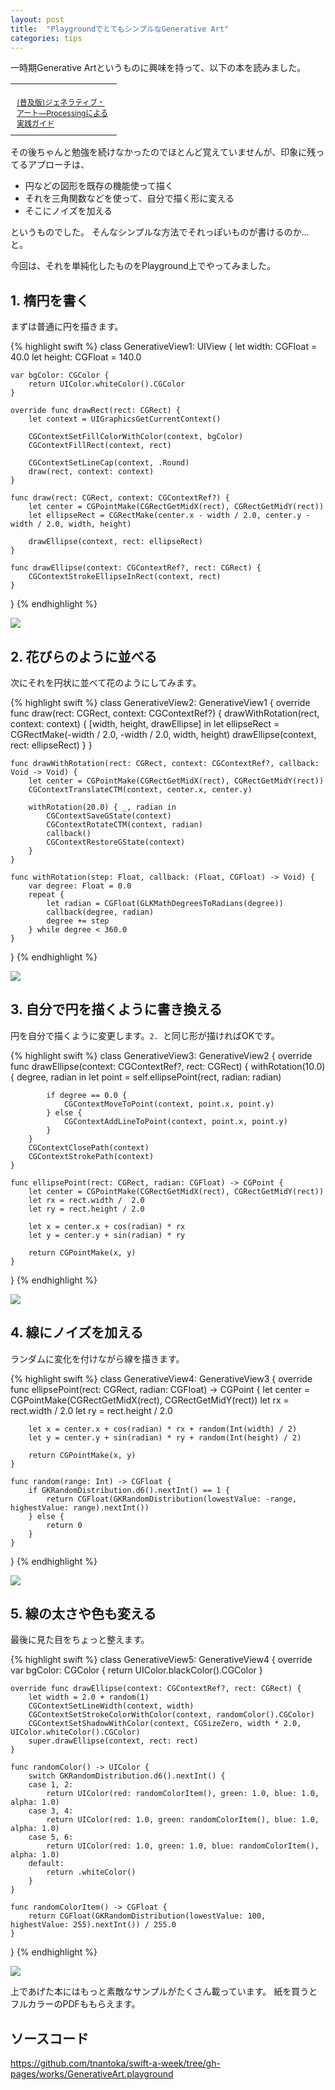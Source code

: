 ```yaml
---
layout: post
title:  "PlaygroundでとてもシンプルなGenerative Art"
categories: tips
---
```


一時期Generative Artというものに興味を持って、以下の本を読みました。

<table cellpadding="0" cellspacing="0" border="0" style=" border-style: none; width:170px;"><tr style="border-style:none;"><td style="vertical-align:top; border-style:none; padding:10px 10px 0pt;"><a href="http://px.a8.net/svt/ejp?a8mat=1NWF4Y+EFRJQY+249K+BWGDT&a8ejpredirect=http%3A%2F%2Fwww.amazon.co.jp%2Fdp%2F4861009634%2F%3Ftag%3Da8-affi-255514-22" target="_blank"><img border="0" alt="" src="http://ecx.images-amazon.com/images/I/41Eq81vSVPL._SS160_.jpg" /></a></td></tr><tr style="border-style:none;"><td style="font-size:12px; vertical-align:middle; border-style:none; padding:10px;"><p style="padding:0; margin:0;"><a href="http://px.a8.net/svt/ejp?a8mat=1NWF4Y+EFRJQY+249K+BWGDT&a8ejpredirect=http%3A%2F%2Fwww.amazon.co.jp%2Fdp%2F4861009634%2F%3Ftag%3Da8-affi-255514-22" target="_blank">[普及版]ジェネラティブ・アート―Processingによる実践ガイド</a></p></td></tr></table>

その後ちゃんと勉強を続けなかったのでほとんど覚えていませんが、印象に残ってるアプローチは、

- 円などの図形を既存の機能使って描く
- それを三角関数などを使って、自分で描く形に変える
- そこにノイズを加える

というものでした。
そんなシンプルな方法でそれっぽいものが書けるのか…と。

今回は、それを単純化したものをPlayground上でやってみました。

## 1. 楕円を書く

まずは普通に円を描きます。

{% highlight swift %}
class GenerativeView1: UIView {
    let width: CGFloat = 40.0
    let height: CGFloat = 140.0
    
    var bgColor: CGColor {
        return UIColor.whiteColor().CGColor
    }
    
    override func drawRect(rect: CGRect) {
        let context = UIGraphicsGetCurrentContext()

        CGContextSetFillColorWithColor(context, bgColor)
        CGContextFillRect(context, rect)
        
        CGContextSetLineCap(context, .Round)
        draw(rect, context: context)
    }
    
    func draw(rect: CGRect, context: CGContextRef?) {
        let center = CGPointMake(CGRectGetMidX(rect), CGRectGetMidY(rect))
        let ellipseRect = CGRectMake(center.x - width / 2.0, center.y - width / 2.0, width, height)
        
        drawEllipse(context, rect: ellipseRect)
    }
    
    func drawEllipse(context: CGContextRef?, rect: CGRect) {
        CGContextStrokeEllipseInRect(context, rect)
    }
}
{% endhighlight %}

![](/images/posts/simple-generative-art/ellipse.png)

## 2. 花びらのように並べる

次にそれを円状に並べて花のようにしてみます。

{% highlight swift %}
class GenerativeView2: GenerativeView1 {
    override func draw(rect: CGRect, context: CGContextRef?) {
        drawWithRotation(rect, context: context) { [width, height, drawEllipse] in
            let ellipseRect = CGRectMake(-width / 2.0, -width / 2.0, width, height)
            drawEllipse(context, rect: ellipseRect)
        }
    }
    
    func drawWithRotation(rect: CGRect, context: CGContextRef?, callback: Void -> Void) {
        let center = CGPointMake(CGRectGetMidX(rect), CGRectGetMidY(rect))
        CGContextTranslateCTM(context, center.x, center.y)
        
        withRotation(20.0) { _, radian in
            CGContextSaveGState(context)
            CGContextRotateCTM(context, radian)
            callback()
            CGContextRestoreGState(context)
        }
    }
    
    func withRotation(step: Float, callback: (Float, CGFloat) -> Void) {
        var degree: Float = 0.0
        repeat {
            let radian = CGFloat(GLKMathDegreesToRadians(degree))
            callback(degree, radian)
            degree += step
        } while degree < 360.0
    }
}
{% endhighlight %}

![](/images/posts/simple-generative-art/flower.png)

## 3. 自分で円を描くように書き換える

円を自分で描くように変更します。`2. `と同じ形が描ければOKです。

{% highlight swift %}
class GenerativeView3: GenerativeView2 {
    override func drawEllipse(context: CGContextRef?, rect: CGRect) {
        withRotation(10.0) { degree, radian in
            let point = self.ellipsePoint(rect, radian: radian)
            
            if degree == 0.0 {
                CGContextMoveToPoint(context, point.x, point.y)
            } else {
                CGContextAddLineToPoint(context, point.x, point.y)
            }
        }
        CGContextClosePath(context)
        CGContextStrokePath(context)
    }
    
    func ellipsePoint(rect: CGRect, radian: CGFloat) -> CGPoint {
        let center = CGPointMake(CGRectGetMidX(rect), CGRectGetMidY(rect))
        let rx = rect.width /  2.0
        let ry = rect.height / 2.0

        let x = center.x + cos(radian) * rx
        let y = center.y + sin(radian) * ry
        
        return CGPointMake(x, y)
    }
}
{% endhighlight %}

![](/images/posts/simple-generative-art/manually.png)

## 4. 線にノイズを加える

ランダムに変化を付けながら線を描きます。

{% highlight swift %}
class GenerativeView4: GenerativeView3 {
    override func ellipsePoint(rect: CGRect, radian: CGFloat) -> CGPoint {
        let center = CGPointMake(CGRectGetMidX(rect), CGRectGetMidY(rect))
        let rx = rect.width /  2.0
        let ry = rect.height / 2.0
        
        
        let x = center.x + cos(radian) * rx + random(Int(width) / 2)
        let y = center.y + sin(radian) * ry + random(Int(height) / 2)
        
        return CGPointMake(x, y)
    }
    
    func random(range: Int) -> CGFloat {
        if GKRandomDistribution.d6().nextInt() == 1 {
            return CGFloat(GKRandomDistribution(lowestValue: -range, highestValue: range).nextInt())
        } else {
            return 0
        }
    }
}
{% endhighlight %}

![](/images/posts/simple-generative-art/noise.png)

## 5. 線の太さや色も変える

最後に見た目をちょっと整えます。

{% highlight swift %}
class GenerativeView5: GenerativeView4 {
    override var bgColor: CGColor {
        return UIColor.blackColor().CGColor
    }

    override func drawEllipse(context: CGContextRef?, rect: CGRect) {
        let width = 2.0 + random(1)
        CGContextSetLineWidth(context, width)
        CGContextSetStrokeColorWithColor(context, randomColor().CGColor)
        CGContextSetShadowWithColor(context, CGSizeZero, width * 2.0, UIColor.whiteColor().CGColor)
        super.drawEllipse(context, rect: rect)
    }
    
    func randomColor() -> UIColor {
        switch GKRandomDistribution.d6().nextInt() {
        case 1, 2:
            return UIColor(red: randomColorItem(), green: 1.0, blue: 1.0, alpha: 1.0)
        case 3, 4:
            return UIColor(red: 1.0, green: randomColorItem(), blue: 1.0, alpha: 1.0)
        case 5, 6:
            return UIColor(red: 1.0, green: 1.0, blue: randomColorItem(), alpha: 1.0)
        default:
            return .whiteColor()
        }
    }
    
    func randomColorItem() -> CGFloat {
        return CGFloat(GKRandomDistribution(lowestValue: 100, highestValue: 255).nextInt()) / 255.0
    }
}
{% endhighlight %}

![](/images/posts/simple-generative-art/styles.png)

上であげた本にはもっと素敵なサンプルがたくさん載っています。
紙を買うとフルカラーのPDFももらえます。

## ソースコード

<https://github.com/tnantoka/swift-a-week/tree/gh-pages/works/GenerativeArt.playground>


